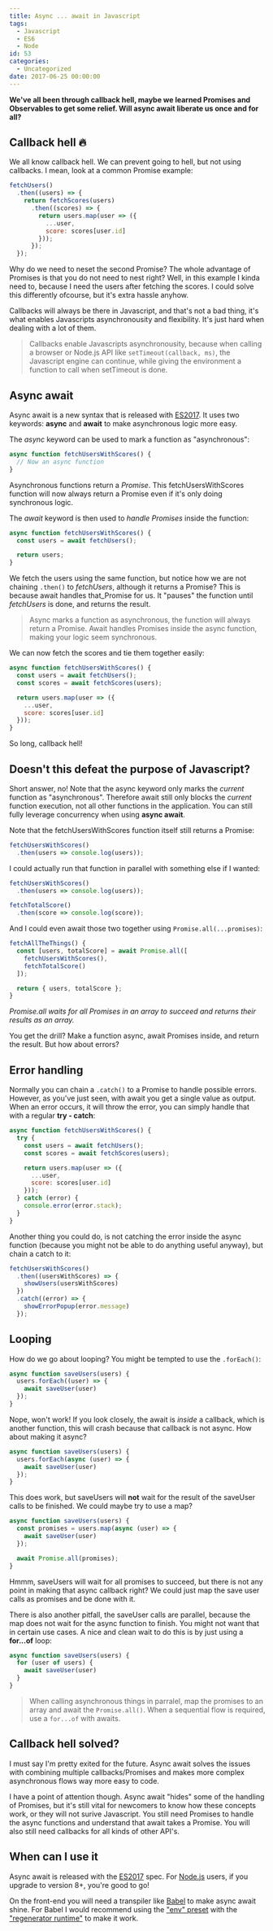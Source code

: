```yaml
---
title: Async ... await in Javascript
tags:
  - Javascript
  - ES6
  - Node
id: 53
categories:
  - Uncategorized
date: 2017-06-25 00:00:00
---
```


__We've all been through callback hell, maybe we learned Promises and Observables to get some relief. Will async await liberate us once and for all?__

<!-- more -->

## Callback hell 🔥

We all know callback hell. We can prevent going to hell, but not using callbacks. I mean, look at a common Promise example:

```javascript
fetchUsers()
  .then((users) => {
    return fetchScores(users)
      .then((scores) => {
        return users.map(user => ({
          ...user,
          score: scores[user.id]
        }));
      });
  });
```

Why do we need to neset the second Promise? The whole advantage of Promises is that you do not need to nest right? Well, in this example I kinda need to, because I need the users after fetching the scores. I could solve this differently ofcourse, but it's extra hassle anyhow.

Callbacks will always be there in Javascript, and that's not a bad thing, it's what enables Javascripts asynchronousity and flexibility. It's just hard when dealing with a lot of them.

> Callbacks enable Javascripts asynchronousity, because when calling a browser or Node.js API like `setTimeout(callback, ms)`, the Javascript engine can continue, while giving the environment a function to call when setTimeout is done.

## Async await

Async await is a new syntax that is released with [ES2017](http://2ality.com/2016/02/ecmascript-2017.html). It uses two keywords: __async__ and __await__ to make asynchronous logic more easy.

The _async_ keyword can be used to mark a function as "asynchronous":

```javascript
async function fetchUsersWithScores() {
  // Now an async function
}
```

Asynchronous functions return a _Promise_. This fetchUsersWithScores function will now always return a Promise even if it's only doing synchronous logic.

The _await_ keyword is then used to _handle Promises_ inside the function:

```javascript
async function fetchUsersWithScores() {
  const users = await fetchUsers();

  return users;
}
```

We fetch the users using the same function, but notice how we are not chaining `.then()` to _fetchUsers_, although it returns a Promise? This is because await handles that_Promise for us. It "pauses" the function until _fetchUsers_ is done, and returns the result.

> Async marks a function as asynchronous, the function will always return a Promise. Await handles Promises inside the async function, making your logic seem synchronous.

We can now fetch the scores and tie them together easily:

```javascript
async function fetchUsersWithScores() {
  const users = await fetchUsers();
  const scores = await fetchScores(users);

  return users.map(user => ({
    ...user,
    score: scores[user.id]
  }));
}
```

So long, callback hell!

## Doesn't this defeat the purpose of Javascript?

Short answer, no! Note that the async keyword only marks the _current_ function as "asynchronous". Therefore await still only blocks the _current_ function execution, not all other functions in the application. You can still fully leverage concurrency when using __async await__.

Note that the fetchUsersWithScores function itself still returns a Promise:

```javascript
fetchUsersWithScores()
  .then(users => console.log(users));
```

I could actually run that function in parallel with something else if I wanted:

```javascript
fetchUsersWithScores()
  .then(users => console.log(users));

fetchTotalScore()
  .then(score => console.log(score));
```

And I could even await those two together using `Promise.all(...promises)`:

```javascript
fetchAllTheThings() {
  const [users, totalScore] = await Promise.all([
    fetchUsersWithScores(),
    fetchTotalScore()
  ]);

  return { users, totalScore };
}
```

_Promise.all waits for all Promises in an array to succeed and returns their results as an array._

You get the drill? Make a function async, await Promises inside, and return the result. But how about errors?

## Error handling

Normally you can chain a `.catch()` to a Promise to handle possible errors. However, as you've just seen, with await you get a single value as output. When an error occurs, it will throw the error, you can simply handle that with a regular __try - catch__:

```javascript
async function fetchUsersWithScores() {
  try {
    const users = await fetchUsers();
    const scores = await fetchScores(users);

    return users.map(user => ({
      ...user,
      score: scores[user.id]
    }));
  } catch (error) {
    console.error(error.stack);
  }
}
```

Another thing you could do, is not catching the error inside the async function (because you might not be able to do anything useful anyway), but chain a catch to it:

```javascript
fetchUsersWithScores()
  .then((usersWithScores) => {
    showUsers(usersWithScores)
  })
  .catch((error) => {
    showErrorPopup(error.message)
  });
```

## Looping

How do we go about looping? You might be tempted to use the `.forEach()`:

```javascript
async function saveUsers(users) {
  users.forEach((user) => {
    await saveUser(user)
  });
}
```

Nope, won't work! If you look closely, the await is _inside_ a callback, which is another function, this will crash because that callback is not async. How about making it async?

```javascript
async function saveUsers(users) {
  users.forEach(async (user) => {
    await saveUser(user)
  });
}
```

This does work, but saveUsers will __not__ wait for the result of the saveUser calls to be finished. We could maybe try to use a map?

```javascript
async function saveUsers(users) {
  const promises = users.map(async (user) => {
    await saveUser(user)
  });

  await Promise.all(promises);
}
```

Hmmm, saveUsers will wait for all promises to succeed, but there is not any point in making that async callback right? We could just map the save user calls as promises and be done with it.

There is also another pitfall, the saveUser calls are parallel, because the map does not wait for the async function to finish. You might not want that in certain use cases. A nice and clean wait to do this is by just using a __for...of__ loop:

```javascript
async function saveUsers(users) {
  for (user of users) {
    await saveUser(user)
  }
}
```

> When calling asynchronous things in parralel, map the promises to an array and await the `Promise.all()`. When a sequential flow is required, use a `for...of` with awaits.

## Callback hell solved?

I must say I'm pretty exited for the future. Async await solves the issues with combining multiple callbacks/Promises and makes more complex asynchronous flows way more easy to code.

I have a point of attention though. Async await "hides" some of the handling of Promises, but it's still vital for newcomers to know how these concepts work, or they will not surive Javascript. You still need Promises to handle the async functions and understand that await takes a Promise. You will also still need callbacks for all kinds of other API's.

## When can I use it

Async await is released with the [ES2017](http://2ality.com/2016/02/ecmascript-2017.html) spec. For [Node.js](https://nodejs.org/en/) users, if you upgrade to version 8+, you're good to go!

On the front-end you will need a transpiler like [Babel](https://babeljs.io/) to make async await shine. For Babel I would recommend using the ["env" preset](https://babeljs.io/docs/plugins/preset-env/) with the ["regenerator runtime"](https://babeljs.io/docs/usage/polyfill/) to make it work.
